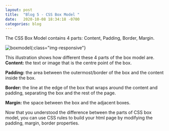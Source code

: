 ```yaml
---
layout: post 
title:  "Blog 5 - CSS Box Model "
date:   2020-10-08 18:34:18 -0700
categories: blog
---
```



The CSS Box Model contains 4 parts: Content, Padding, Border, Margin.

![boxmodel](/assets/boxmodel.png){:class="img-responsive"}

This illustration shows how different these 4 parts of the box model are. 
**Content:** the text or image that is the centre point of the box.

**Padding:** the area between the outermost/border of the box and the content inside the box.

**Border:**  the line at the edge of the box that wraps around the content and padding, separating the box and the rest of the page.

**Margin:** the space between the box and the adjacent boxes. 

Now that you understood the difference between the parts of CSS box model, you can use CSS rules to build your html page by modifying the padding, margin, border properties. 

